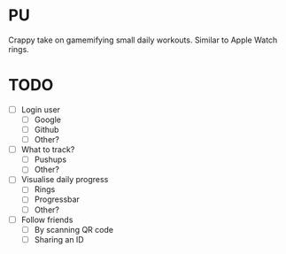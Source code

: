 # PU

Crappy take on gamemifying small daily workouts. Similar to Apple Watch rings.

# TODO

- [ ] Login user
  - [ ] Google
  - [ ] Github
  - [ ] Other?
- [ ] What to track?
  - [ ] Pushups
  - [ ] Other?
- [ ] Visualise daily progress
  - [ ] Rings
  - [ ] Progressbar
  - [ ] Other?
- [ ] Follow friends
  - [ ] By scanning QR code
  - [ ] Sharing an ID